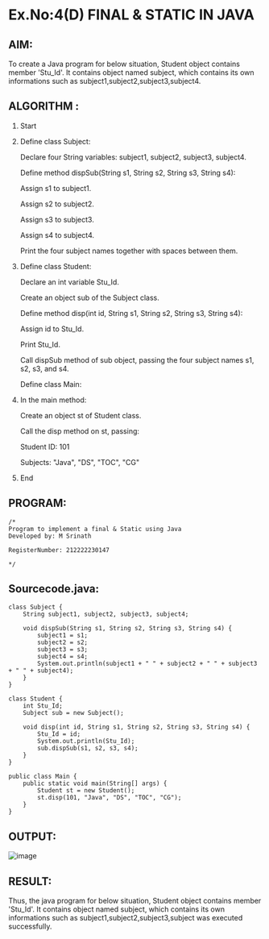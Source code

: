 # Ex.No:4(D) FINAL & STATIC IN JAVA

## AIM:
   To create a Java program for below situation, Student object contains member 'Stu_Id'. It contains  object named subject, which contains its own informations such as subject1,subject2,subject3,subject4.
 
## ALGORITHM :
1. Start

2. Define class Subject:

   Declare four String variables: subject1, subject2, subject3, subject4.
   
   Define method dispSub(String s1, String s2, String s3, String s4):
   
   Assign s1 to subject1.
   
   Assign s2 to subject2.
   
   Assign s3 to subject3.
   
   Assign s4 to subject4.
   
   Print the four subject names together with spaces between them.

3. Define class Student:

   Declare an int variable Stu_Id.
   
   Create an object sub of the Subject class.
   
   Define method disp(int id, String s1, String s2, String s3, String s4):
   
   Assign id to Stu_Id.
   
   Print Stu_Id.
   
   Call dispSub method of sub object, passing the four subject names s1, s2, s3, and s4.

   Define class Main:

4. In the main method:

   Create an object st of Student class.
   
   Call the disp method on st, passing:
   
   Student ID: 101
   
   Subjects: "Java", "DS", "TOC", "CG"

5. End






## PROGRAM:
 ```
/*
Program to implement a final & Static using Java
Developed by: M Srinath

RegisterNumber: 212222230147

*/
```

## Sourcecode.java:
```
class Subject {
    String subject1, subject2, subject3, subject4;

    void dispSub(String s1, String s2, String s3, String s4) {
        subject1 = s1;
        subject2 = s2;
        subject3 = s3;
        subject4 = s4;
        System.out.println(subject1 + " " + subject2 + " " + subject3 + " " + subject4);
    }
}

class Student {
    int Stu_Id;
    Subject sub = new Subject();

    void disp(int id, String s1, String s2, String s3, String s4) {
        Stu_Id = id;
        System.out.println(Stu_Id);
        sub.dispSub(s1, s2, s3, s4);
    }
}

public class Main {
    public static void main(String[] args) {
        Student st = new Student();
        st.disp(101, "Java", "DS", "TOC", "CG");
    }
}
```






## OUTPUT:

![image](https://github.com/user-attachments/assets/70c0a76a-f3e3-49f4-9590-84e1f38706ef)


## RESULT:
Thus, the java program for below situation, Student object contains member 'Stu_Id'. It contains  object named subject, which contains its own informations such as subject1,subject2,subject3,subject was executed successfully.
